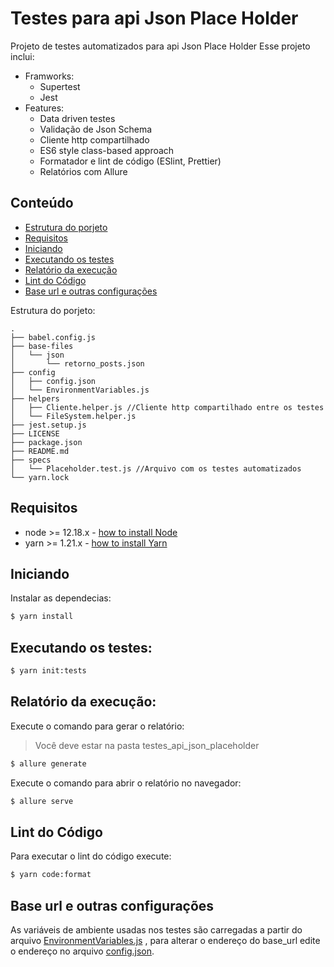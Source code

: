 # Testes para api Json Place Holder

Projeto de testes automatizados para api Json Place Holder
Esse projeto inclui:
- Framworks:
    - Supertest
    - Jest
- Features:
    - Data driven testes
    - Validação de Json Schema
    - Cliente http compartilhado 
    - ES6 style class-based approach
    - Formatador e lint de código (ESlint, Prettier)
    - Relatórios com Allure

## Conteúdo
- [Estrutura do porjeto](#Estrutura-do-porjeto)
- [Requisitos](#Requisitos)
- [Iniciando](#Iniciando)
- [Executando os testes](#Executando-os-testes)
- [Relatório da execução](#Relatório-da-execução)
- [Lint do Código](#Lint-do-Código)
- [Base url e outras configurações](#Base-url-e-outras-configurações)

Estrutura do porjeto:
```
.
├── babel.config.js
├── base-files
│   └── json
│       └── retorno_posts.json
├── config
│   ├── config.json
│   └── EnvironmentVariables.js
├── helpers
│   ├── Cliente.helper.js //Cliente http compartilhado entre os testes
│   └── FileSystem.helper.js
├── jest.setup.js
├── LICENSE
├── package.json
├── README.md
├── specs
│   └── Placeholder.test.js //Arquivo com os testes automatizados
└── yarn.lock
```
    
## Requisitos
- node >= 12.18.x - [how to install Node](https://nodejs.org/en/download/)
- yarn >= 1.21.x - [how to install Yarn](https://yarnpkg.com/en/docs/install#debian-stable)

## Iniciando
Instalar as dependecias:

```bash
$ yarn install
```

## Executando os testes:
```bash
$ yarn init:tests
```

## Relatório da execução:
Execute o comando para gerar o relatório:
> Você deve estar na pasta testes_api_json_placeholder
```bash
$ allure generate
```

Execute o comando para abrir o relatório no navegador:

```bash
$ allure serve
```

## Lint do Código
Para executar o lint do código execute:

```bash
$ yarn code:format
```

## Base url e outras configurações
As variáveis de ambiente usadas nos testes são carregadas a partir do arquivo [EnvironmentVariables.js](https://github.com/Schveitzer/testes_api_json_placeholder/blob/master/config/EnvironmentVariables.js) , para alterar o endereço do base_url edite o endereço no arquivo [config.json](https://github.com/Schveitzer/testes_api_json_placeholder/blob/master/config/config.json).
